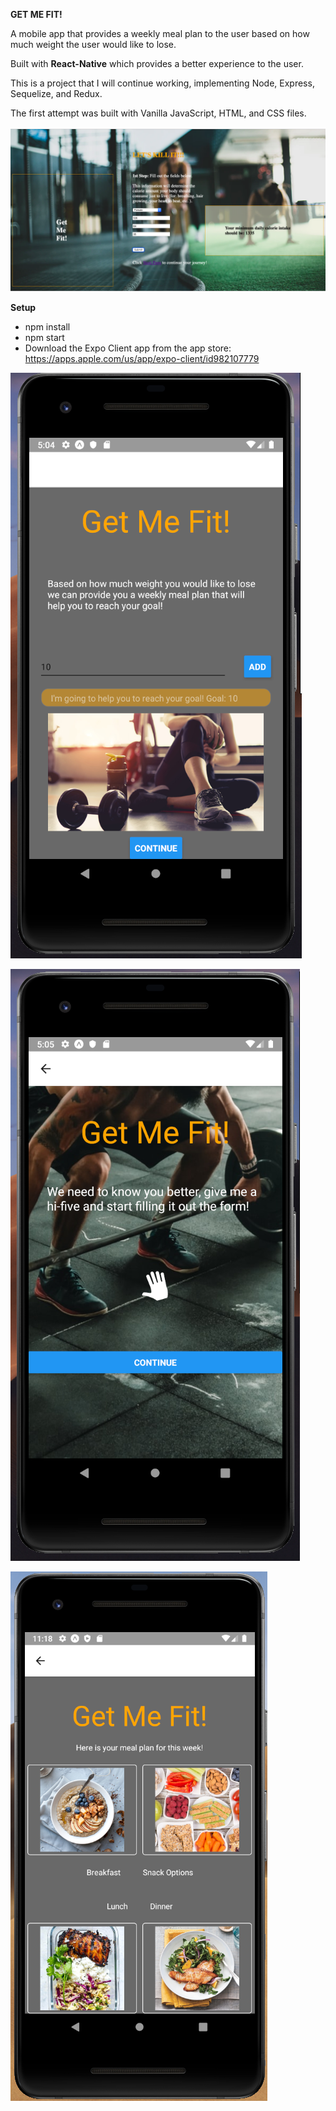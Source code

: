**GET ME FIT!**

A mobile app that provides a weekly meal plan to the user based on how much weight the user would like to lose.

Built with **React-Native** which provides a better experience to the user.

This is a project that I will continue working, implementing Node, Express, Sequelize, and Redux.

The first attempt was built with Vanilla JavaScript, HTML, and CSS files.

![GET ME FIT WEB APP](/assets/Get-Me-Fit_WebApp.png)

**Setup**

- npm install
- npm start
- Download the Expo Client app from the app store: https://apps.apple.com/us/app/expo-client/id982107779

![GET ME FIT HOME SCREEN](/assets/HomeScreen.png)

![GET ME FIT USER FORM](/assets/UserFormScreen.png)

![GET ME FIT WEEKLY MEAL PLAN](/assets/WeeklyMealPlanScreen.png)
